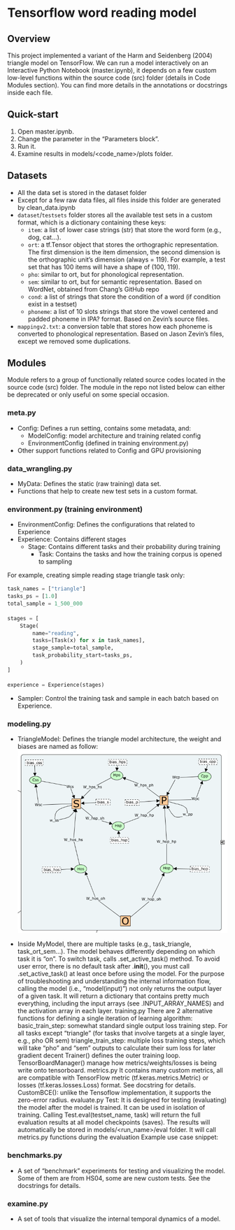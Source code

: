 # Tensorflow word reading model

## Overview

This project implemented a variant of the Harm and Seidenberg (2004) triangle model on TensorFlow. We can run a model interactively on an Interactive Python Notebook (master.ipynb), it depends on a few custom low-level functions within the source code (src) folder (details in Code Modules section). You can find more details in the annotations or docstrings inside each file.

## Quick-start

1. Open master.ipynb.
1. Change the parameter in the “Parameters block”.
1. Run it.
1. Examine results in models/<code_name>/plots folder.

## Datasets

- All the data set is stored in the dataset folder
- Except for a few raw data files, all files inside this folder are generated by clean_data.ipynb
- `dataset`/`testsets` folder stores all the available test sets in a custom format, which is a dictionary containing these keys:
    - `item`: a list of lower case strings (str) that store the word form (e.g., dog, cat...).
    - `ort`:  a tf.Tensor object that stores the orthographic representation. The first dimension is the item dimension, the second dimension is the orthographic unit’s dimension (always = 119). For example, a test set that has 100 items will have a shape of (100, 119). 
    - `pho`: similar to ort, but for phonological representation. 
    - `sem`: similar to ort, but for semantic representation. Based on WordNet, obtained from Chang’s GitHub repo
    - `cond`: a list of strings that store the condition of a word (if condition exist in a testset)
    - `phoneme`: a list of 10 slots strings that store the vowel centered and padded phoneme in IPA? format. Based on Zevin’s source files.
- `mappingv2.txt`: a conversion table that stores how each phoneme is converted to phonological representation. Based on Jason Zevin’s files, except we removed some duplications.

## Modules

Module refers to a group of functionally related source codes located in the source code (src) folder. The module in the repo not listed below can either be deprecated or only useful on some special occasion. 

### meta.py

- Config: Defines a run setting, contains some metadata, and:
    - ModelConfig: model architecture and training related config
    - EnvironmentConfig (defined in training environment.py)
- Other support functions related to Config and GPU provisioning

### data_wrangling.py

- MyData: Defines the static (raw training) data set.
- Functions that help to create new test sets in a custom format.

### environment.py (training environment)
- EnvironmentConfig: Defines the configurations that related to Experience
- Experience: Contains different stages
    - Stage: Contains different tasks and their probability during training
        - Task: Contains the tasks and how the training corpus is opened to sampling

For example, creating simple reading stage triangle task only:
```python
task_names = ["triangle"]
tasks_ps = [1.0]
total_sample = 1_500_000
 
stages = [
    Stage(
        name="reading",
        tasks=[Task(x) for x in task_names],
        stage_sample=total_sample,
        task_probability_start=tasks_ps,
    )
]
 
experience = Experience(stages)
```

- Sampler: Control the training task and sample in each batch based on Experience. 

### modeling.py

- TriangleModel: Defines the triangle model architecture, the weight and biases are named as follow: 
![Alt text](references/tri.png)

- Inside MyModel, there are multiple tasks (e.g., task_triangle, task_ort_sem…). The model behaves differently depending on which task it is “on”. To switch task, calls .set_active_task() method. To avoid user error, there is no default task after .__init__(), you must call .set_active_task() at least once before using the model.
For the purpose of troubleshooting and understanding the internal information flow, calling the model (i.e., “model(input)”) not only returns the output layer of a given task. It will return a dictionary that contains pretty much everything, including the input arrays (see .INPUT_ARRAY_NAMES) and the activation array in each layer. 
training.py
There are 2 alternative functions for defining a single iteration of learning algorithm:
basic_train_step: somewhat standard single output loss training step. For all tasks except “triangle” (for tasks that involve targets at a single layer, e.g., pho OR sem)
triangle_train_step: multiple loss training steps, which will take “pho” and “sem” outputs to calculate their sum loss for later gradient decent
Trainer() defines the outer training loop. 
TensorBoardManager() manage how metrics/weights/losses is being write onto tensorboard.
metrics.py
It contains many custom metrics, all are compatible with TensorFlow metric (tf.keras.metrics.Metric) or losses (tf.keras.losses.Loss) format. See docstring for details. 
CustomBCE(): unlike the Tensoflow implementation, it supports the zero-error radius.
evaluate.py
Test: It is designed for testing (evaluating) the model after the model is trained. It can be used in isolation of training. Calling Test.eval(testset_name, task) will return the full evaluation results at all model checkpoints (saves). The results will automatically be stored in models/<run_name>/eval folder.
It will call metrics.py functions during the evaluation
Example use case snippet:

### benchmarks.py
- A set of “benchmark” experiments for testing and visualizing the model. Some of them are from HS04, some are new custom tests. See the docstrings for details. 

### examine.py
- A set of tools that visualize the internal temporal dynamics of a model. 
